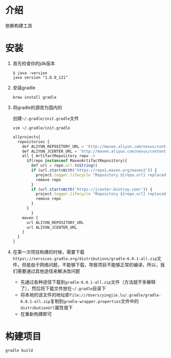 # 介绍

依赖构建工具

# 安装

1. 首先检查你的jdk版本

   ```shell
   $ java -version
   java version "1.8.0_121"
   ```

2. 安装gradle

   ```shell
   brew install gradle
   ```

3. 将gradle的源改为国内的

   创建`~/.gradle/init.gradle`文件

   ```shell
   vim ~/.gradle/init.gradle
   ```

   ```js
   allprojects{
     repositories {
       def ALIYUN_REPOSITORY_URL = 'http://maven.aliyun.com/nexus/content/groups/public'
       def ALIYUN_JCENTER_URL = 'http://maven.aliyun.com/nexus/content/repositories/jcenter'
       all { ArtifactRepository repo ->
         if(repo instanceof MavenArtifactRepository){
           def url = repo.url.toString()
           if (url.startsWith('https://repo1.maven.org/maven2')) {
             project.logger.lifecycle "Repository ${repo.url} replaced by $ALIYUN_REPOSITORY_URL."
             remove repo
           }
           if (url.startsWith('https://jcenter.bintray.com/')) {
             project.logger.lifecycle "Repository ${repo.url} replaced by $ALIYUN_JCENTER_URL."
             remove repo
           }
         }
           }
       maven {
         url ALIYUN_REPOSITORY_URL
         url ALIYUN_JCENTER_URL
       }
     }
   }
   ```

4. 在第一次项目构建的时候，需要下载`https\://services.gradle.org/distributions/gradle-6.0.1-all.zip`文件，但是由于网络问题，不能够下载，导致项目不能够正常的编译，所以，我们需要通过其他途径来解决改问题
   - 先通过各种途径下载到`gradle-6.0.1-all.zip`文件（方法就不多解释了），然后将下载文件放在`~/.gradle`目录下
   - 将本地的该文件的地址即`file:///Users/yingjie.lu/.gradle/gradle-6.0.1-all.zip`复制到`gradle-wrapper.properties`文件中的`distributionUrl`属性值下
   - 在重新构建即可

# 构建项目

```shell
gradle build
```













